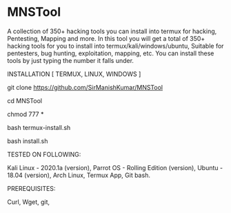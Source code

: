 # MNSTool
A collection of 350+ hacking tools you can install into termux for hacking, Pentesting, Mapping and more.
In this tool you will get a total of 350+ hacking tools for you to install into termux/kali/windows/ubuntu,
Suitable for pentesters, bug hunting, exploitation, mapping, etc. You can install these tools by just typing
the number it falls under.

INSTALLATION [ TERMUX, LINUX, WINDOWS ]

git clone https://github.com/SirManishKumar/MNSTool

cd MNSTool

chmod 777 *

bash termux-install.sh

bash install.sh

TESTED ON FOLLOWING:

Kali Linux - 2020.1a (version),
Parrot OS - Rolling Edition (version),
Ubuntu - 18.04 (version),
Arch Linux,
Termux App,
Git bash.

PREREQUISITES:

Curl,
Wget,
git,
